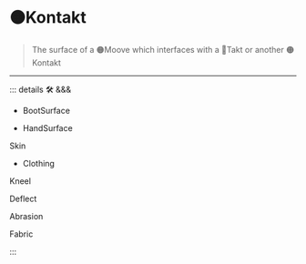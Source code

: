 # 🟠<mooves>Kontakt</mooves>

> The surface of a 🟠Moove which interfaces with a 🔻Takt or another 🟠Kontakt

---

<!-- =================================================== -->
<!-- =================================================== -->
<!-- =================================================== -->
<!-- =================================================== -->
<!-- =================================================== -->
::: details 🛠 <dev>&&&</dev>

- BootSurface

- HandSurface

Skin

- Clothing

Kneel

Deflect

Abrasion

Fabric

:::
